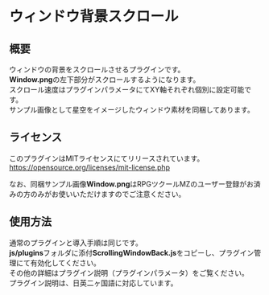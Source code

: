 # ウィンドウ背景スクロール

## 概要

ウィンドウの背景をスクロールさせるプラグインです。  
**Window.png**の左下部分がスクロールするようになります。  
スクロール速度はプラグインパラメータにてXY軸それぞれ個別に設定可能です。  
サンプル画像として星空をイメージしたウィンドウ素材を同梱してあります。  

## ライセンス
このプラグインはMITライセンスにてリリースされています。  
https://opensource.org/licenses/mit-license.php

なお、同梱サンプル画像**Window.png**はRPGツクールMZのユーザー登録がお済みの方のみがお使いいただけますのでご注意ください。

## 使用方法
通常のプラグインと導入手順は同じです。  
**js/plugins**フォルダに添付**ScrollingWindowBack.js**をコピーし、プラグイン管理にて有効化してください。  
その他の詳細はプラグイン説明（プラグインパラメータ）をご覧ください。  
プラグイン説明は、日英二ヶ国語に対応しています。

